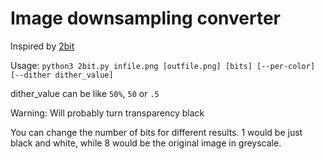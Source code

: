 # Image downsampling converter

Inspired by [2bit](http://2bit.neocities.org/)

Usage: `python3 2bit.py infile.png [outfile.png] [bits] [--per-color] [--dither dither_value]`

dither\_value can be like `50%`, `50` or `.5`

Warning: Will probably turn transparency black

You can change the number of bits for different results. 1 would be just black and white, while 8 would be the original image in greyscale.
